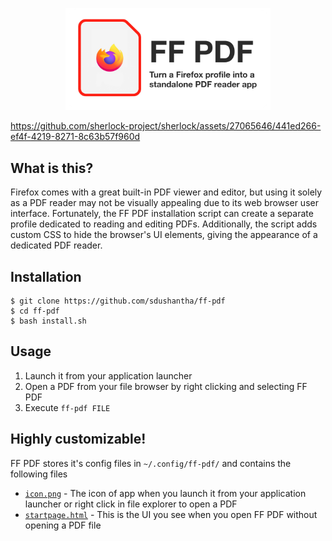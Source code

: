 <p align=center>
    <img src="resources/banner.png" width="65%" height="65%">
</p>

https://github.com/sherlock-project/sherlock/assets/27065646/441ed266-ef4f-4219-8271-8c63b57f960d

## What is this?
Firefox comes with a great built-in PDF viewer and editor, but using it solely as a PDF reader may not be visually appealing due to its web browser user interface. Fortunately, the FF PDF installation script can create a separate profile dedicated to reading and editing PDFs. Additionally, the script adds custom CSS to hide the browser's UI elements, giving the appearance of a dedicated PDF reader.

## Installation
```console
$ git clone https://github.com/sdushantha/ff-pdf
$ cd ff-pdf
$ bash install.sh
```
## Usage
1. Launch it from your application launcher
2. Open a PDF from your file browser by right clicking and selecting FF PDF
3. Execute `ff-pdf FILE`

## Highly customizable!
FF PDF stores it's config files in `~/.config/ff-pdf/` and contains the following files

- [`icon.png`](resoureces/icon.png) - The icon of app when you launch it from your application launcher or right click in file explorer to open a PDF
- [`startpage.html`](resources/startpage.html) - This is the UI you see when you open FF PDF without opening a PDF file
